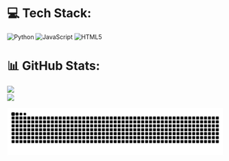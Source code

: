 # 💻 Tech Stack:
![Python](https://img.shields.io/badge/python-3670A0?style=for-the-badge&logo=python&logoColor=ffdd54) ![JavaScript](https://img.shields.io/badge/javascript-%23323330.svg?style=for-the-badge&logo=javascript&logoColor=%23F7DF1E) ![HTML5](https://img.shields.io/badge/html5-%23E34F26.svg?style=for-the-badge&logo=html5&logoColor=white)
# 📊 GitHub Stats:
![](https://github-readme-stats.vercel.app/api?username=sesjaphp&theme=dark&hide_border=false&include_all_commits=false&count_private=false)<br/>
![](https://nirzak-streak-stats.vercel.app/?user=sesjaphp&theme=dark&hide_border=false)<br/>

<img src="https://raw.githubusercontent.com/sesjaphp/sesjaphp/output/snake.svg" alt="Snake animation" />
